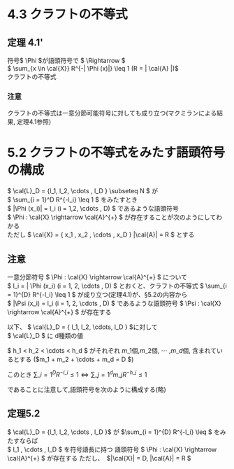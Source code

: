 # 4.3 クラフトの不等式
## 定理 4.1'
符号$ \Phi $が語頭符号で $ \Rightarrow $  
$ \sum\_{x \in \cal{X}} R^{-| \Phi (x)|} \leq 1 (R = | \cal{A} |)$  
クラフトの不等式

### 注意
クラフトの不等式は一意分節可能符号に対しても成り立つ(マクミランによる結果, 定理4.1参照)

# 5.2 クラフトの不等式をみたす語頭符号の構成
$ \cal{L}\_D = \{l\_1, l\_2, \cdots , l\_D \} \subseteq N $ が  
$ \sum\_{i = 1}^D R^{-l\_i} \leq 1 $ をみたすとき  
$ |\Phi (x\_i)| = l\_i (i = 1,2, \cdots , D) $ であるような語頭符号  
$ \Phi : \cal{X} \rightarrow \cal{A}^{+} $ が存在することが次のようにしてわかる  
ただし $ \cal{X} = \{ x\_1 , x\_2 , \cdots , x\_D \} |\cal{A}| = R $ とする

## 注意
一意分節符号 $ \Phi : \cal{X} \rightarrow \cal{A}^{+} $ について  
$ l\_i = | \Phi (x\_i) (i = 1, 2, \cdots , D) $ とおくと、クラフトの不等式
$ \sum\_{i = 1}^{D} R^{-l\_i} \leq 1 $ が成り立つ(定理4.1)が、§5.2の内容から  
$ |\Psi (x\_i) = l\_i (i = 1, 2, \cdots , D) $ であるような語頭符号
$ \Psi : \cal{X} \rightarrow \cal{A}^{+} $ が存在する

以下、
$ \cal{L}\_D = \{ l\_1, l\_2, \cdots, l\_D \} $に対して  
$ \cal{L}\_D $ に d種類の値

$ h\_1 < h\_2 < \cdots < h\_d $ がそれぞれ $m\_1$個,$m\_2$個, $\cdots$ ,$m\_d$個, 含まれているとする
($m\_1 + m\_2 + \cdots + m\_d = D $)

このとき
$\sum\_{i = 1}^D R^{-l\_i} \leq 1 \Leftrightarrow \sum\_{j = 1}^d m\_j R^{- h\_j} \leq 1$

であることに注意して,語頭符号を次のように構成する(略)

## 定理5.2
$ \cal{L}\_D = \{l\_1, l\_2, \cdots , l\_D \}$ が
$\sum\_{i = 1}^{D} R^{-l\_i} \leq  $ をみたすならば  
$ l\_1 , \cdots , l\_D $ を符号語長に持つ 語頭符号 $ \Phi : \cal{X} \rightarrow \cal{A}^{+} $ が存在する
ただし、　$|\cal{X}| = D, |\cal{A}| = R $

